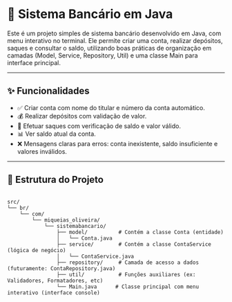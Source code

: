 # 🏦 Sistema Bancário em Java

Este é um projeto simples de sistema bancário desenvolvido em Java, com menu interativo 
no terminal. Ele permite criar uma conta, realizar depósitos, saques e consultar o saldo, 
utilizando boas práticas de organização em camadas (Model, Service, Repository, Util) e uma classe Main para interface principal.

---

## ✨ Funcionalidades

- ✅ Criar conta com nome do titular e número da conta automático.
- 💰 Realizar depósitos com validação de valor.
- 💸 Efetuar saques com verificação de saldo e valor válido.
- 📊 Ver saldo atual da conta.
- ❌ Mensagens claras para erros: conta inexistente, saldo insuficiente e valores inválidos.

---

## 📁 Estrutura do Projeto

```plaintext

src/
└── br/
    └── com/
        └── miqueias_oliveira/
            └── sistemabancario/
                ├── model/          # Contém a classe Conta (entidade)
                │   └── Conta.java
                ├── service/        # Contém a classe ContaService (lógica de negócio)
                │   └── ContaService.java
                ├── repository/     # Camada de acesso a dados (futuramente: ContaRepository.java)
                ├── util/           # Funções auxiliares (ex: Validadores, Formatadores, etc)
                └── Main.java      # Classe principal com menu interativo (interface console)
```